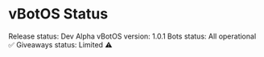 # vBotOS Status

Release status: Dev Alpha
vBotOS version: 1.0.1
Bots status: All operational ✅
Giveaways status: Limited ⚠️
